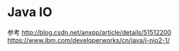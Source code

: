 # Java IO
参考
http://blog.csdn.net/anxpp/article/details/51512200    
https://www.ibm.com/developerworks/cn/java/j-nio2-1/
